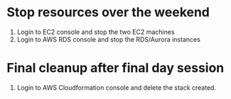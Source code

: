 # Stop resources over the weekend
1. Login to EC2 console and stop the two EC2 machines
2. Login to AWS RDS console and stop the RDS/Aurora instances
# Final cleanup after final day session 
1. Login to AWS Cloudformation console and delete the stack created.
